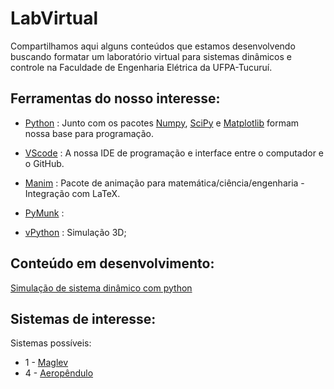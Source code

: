 # LabVirtual

Compartilhamos aqui alguns conteúdos que estamos desenvolvendo buscando formatar um laboratório virtual para sistemas dinâmicos e controle na Faculdade de Engenharia Elétrica da UFPA-Tucuruí.

## Ferramentas do nosso interesse:

- [Python](https://www.python.org/) : Junto com os pacotes [Numpy](https://numpy.org/), [SciPy](https://scipy.org/) e [Matplotlib](https://matplotlib.org/) formam nossa base para programação.

- [VScode](https://code.visualstudio.com/) : A nossa IDE de programação e interface entre o computador e o GitHub. 

- [Manim](https://www.manim.community/) : Pacote de animação para matemática/ciência/engenharia - Integração com LaTeX.

- [PyMunk](https://www.pymunk.org/en/latest/) :

- [vPython](https://vpython.org/) : Simulação 3D;


## Conteúdo em desenvolvimento:

[Simulação de sistema dinâmico com python](Notas\IntegracaoNumerica\ManimEDO.html)

## Sistemas de interesse:

Sistemas possíveis:
- 1 - [Maglev](/simulacao_maglev/README.md)
- 4 - [Aeropêndulo](/simulacao_modelagem_aeropendulo/aeropendulo_doc.html)
   
